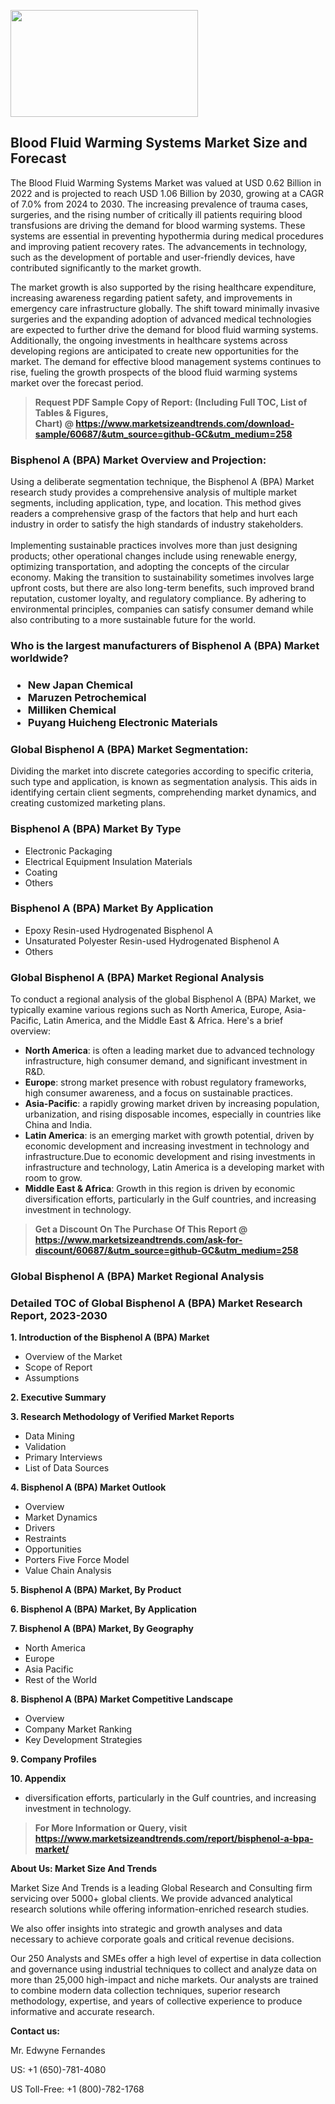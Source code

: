 <p><img class="alignnone size-medium wp-image-20088" src="https://ffe5etoiles.com/wp-content/uploads/2024/12/MST1-300x171.png" alt="" width="300" height="171" /></p><h2>Blood Fluid Warming Systems Market Size and Forecast</h2><p>The Blood Fluid Warming Systems Market was valued at USD 0.62 Billion in 2022 and is projected to reach USD 1.06 Billion by 2030, growing at a CAGR of 7.0% from 2024 to 2030. The increasing prevalence of trauma cases, surgeries, and the rising number of critically ill patients requiring blood transfusions are driving the demand for blood warming systems. These systems are essential in preventing hypothermia during medical procedures and improving patient recovery rates. The advancements in technology, such as the development of portable and user-friendly devices, have contributed significantly to the market growth.</p><p>The market growth is also supported by the rising healthcare expenditure, increasing awareness regarding patient safety, and improvements in emergency care infrastructure globally. The shift toward minimally invasive surgeries and the expanding adoption of advanced medical technologies are expected to further drive the demand for blood fluid warming systems. Additionally, the ongoing investments in healthcare systems across developing regions are anticipated to create new opportunities for the market. The demand for effective blood management systems continues to rise, fueling the growth prospects of the blood fluid warming systems market over the forecast period.</p></p><blockquote id="" class=""><strong>Request PDF Sample Copy of Report: (Including Full TOC, List of Tables &amp; Figures, Chart)&nbsp;@&nbsp;<strong><a href="https://www.marketsizeandtrends.com/download-sample/60687/&utm_source=github-GC&utm_medium=258" target="_blank">https://www.marketsizeandtrends.com/download-sample/60687/&utm_source=github-GC&utm_medium=258</a></strong></strong></blockquote><h3 id="" class="">Bisphenol A (BPA) Market&nbsp;Overview and Projection:</h3><p id="" class="">Using a deliberate segmentation technique, the Bisphenol A (BPA) Market research study provides a comprehensive analysis of multiple market segments, including application, type, and location. This method gives readers a comprehensive grasp of the factors that help and hurt each industry in order to satisfy the high standards of industry stakeholders. <br /> <br />Implementing sustainable practices involves more than just designing products; other operational changes include using renewable energy, optimizing transportation, and adopting the concepts of the circular economy. Making the transition to sustainability sometimes involves large upfront costs, but there are also long-term benefits, such improved brand reputation, customer loyalty, and regulatory compliance. By adhering to environmental principles, companies can satisfy consumer demand while also contributing to a more sustainable future for the world.</p><h3 id="" class="">Who is the largest manufacturers of&nbsp;Bisphenol A (BPA) Market worldwide?</h3><h3 class=""><p><ul><li>New Japan Chemical </li><li> Maruzen Petrochemical </li><li> Milliken Chemical </li><li> Puyang Huicheng Electronic Materials</li></ul></p></h3><h3 id="" class="">Global&nbsp;Bisphenol A (BPA) Market Segmentation:</h3><p id="" class="">Dividing the market into discrete categories according to specific criteria, such type and application, is known as segmentation analysis. This aids in identifying certain client segments, comprehending market dynamics, and creating customized marketing plans.</p><h3 id="" class="">Bisphenol A (BPA) Market&nbsp;By Type</h3><p><p><ul><li>Electronic Packaging </li><li> Electrical Equipment Insulation Materials </li><li> Coating </li><li> Others</p></li></ul></p></p><h3 id="" class="">Bisphenol A (BPA) Market&nbsp;By Application</h3><p class=""><p><ul><li>Epoxy Resin-used Hydrogenated Bisphenol A </li><li> Unsaturated Polyester Resin-used Hydrogenated Bisphenol A </li><li> Others</li></ul></p></p><h3 id="" class="">Global Bisphenol A (BPA) Market Regional Analysis</h3><p id="" class="">To conduct a regional analysis of the global Bisphenol A (BPA) Market, we typically examine various regions such as North America, Europe, Asia-Pacific, Latin America, and the Middle East &amp; Africa. Here's a brief overview:</p><ul><li><strong>North America</strong>: is often a leading market due to advanced technology infrastructure, high consumer demand, and significant investment in R&amp;D.</li><li><strong>Europe</strong>: strong market presence with robust regulatory frameworks, high consumer awareness, and a focus on sustainable practices.</li><li><strong>Asia-Pacific</strong>: a rapidly growing market driven by increasing population, urbanization, and rising disposable incomes, especially in countries like China and India.</li><li><strong>Latin America</strong>: is an emerging market with growth potential, driven by economic development and increasing investment in technology and infrastructure.Due to economic development and rising investments in infrastructure and technology, Latin America is a developing market with room to grow.</li><li><strong>Middle East &amp; Africa</strong>: Growth in this region is driven by economic diversification efforts, particularly in the Gulf countries, and increasing investment in technology.</li></ul><blockquote id="" class=""><strong>Get a Discount On The Purchase Of This Report @ <strong><a href="https://www.marketsizeandtrends.com/ask-for-discount/60687/&utm_source=github-GC&utm_medium=258" target="_blank">https://www.marketsizeandtrends.com/ask-for-discount/60687/&utm_source=github-GC&utm_medium=258</a></strong></strong></blockquote><h3 id="" class="">Global Bisphenol A (BPA) Market Regional Analysis</h3><h3 id="" class="">Detailed TOC of Global Bisphenol A (BPA) Market Research Report, 2023-2030</h3><p id="" class=""><strong>1. Introduction of the Bisphenol A (BPA) Market</strong></p><ul><li>Overview of the Market</li><li>Scope of Report</li><li>Assumptions</li></ul><p id="" class=""><strong>2. Executive Summary</strong></p><p id="" class=""><strong>3. Research Methodology of Verified Market Reports</strong></p><ul><li>Data Mining</li><li>Validation</li><li>Primary Interviews</li><li>List of Data Sources</li></ul><p id="" class=""><strong>4. Bisphenol A (BPA) Market Outlook</strong></p><ul><li>Overview</li><li>Market Dynamics</li><li>Drivers</li><li>Restraints</li><li>Opportunities</li><li>Porters Five Force Model</li><li>Value Chain Analysis</li></ul><p id="" class=""><strong>5. Bisphenol A (BPA) Market, By Product</strong></p><p id="" class=""><strong>6. Bisphenol A (BPA) Market, By Application</strong></p><p id="" class=""><strong>7. Bisphenol A (BPA) Market, By Geography</strong></p><ul><li>North America</li><li>Europe</li><li>Asia Pacific</li><li>Rest of the World</li></ul><p id="" class=""><strong>8. Bisphenol A (BPA) Market Competitive Landscape</strong></p><ul><li>Overview</li><li>Company Market Ranking</li><li>Key Development Strategies</li></ul><p id="" class=""><strong>9. Company Profiles</strong></p><p id="" class=""><strong>10. Appendix</strong></p><ul><li>diversification efforts, particularly in the Gulf countries, and increasing investment in technology.</li></ul><blockquote id="" class=""><strong>For More Information or Query, visit <strong><strong><a href="https://www.marketsizeandtrends.com/report/bisphenol-a-bpa-market/" target="_blank">https://www.marketsizeandtrends.com/report/bisphenol-a-bpa-market/</a></strong></strong></strong></blockquote><p id="" class=""><strong>About Us: Market Size And Trends</strong></p><p id="" class="">Market Size And Trends is a leading Global Research and Consulting firm servicing over 5000+ global clients. We provide advanced analytical research solutions while offering information-enriched research studies.</p><p id="" class="">We also offer insights into strategic and growth analyses and data necessary to achieve corporate goals and critical revenue decisions.</p><p id="" class="">Our 250 Analysts and SMEs offer a high level of expertise in data collection and governance using industrial techniques to collect and analyze data on more than 25,000 high-impact and niche markets. Our analysts are trained to combine modern data collection techniques, superior research methodology, expertise, and years of collective experience to produce informative and accurate research.</p><p id="" class=""><strong>Contact us:</strong></p><p id="" class="">Mr. Edwyne Fernandes</p><p id="" class="">US: +1 (650)-781-4080</p><p id="" class="">US Toll-Free: +1 (800)-782-1768</p>
